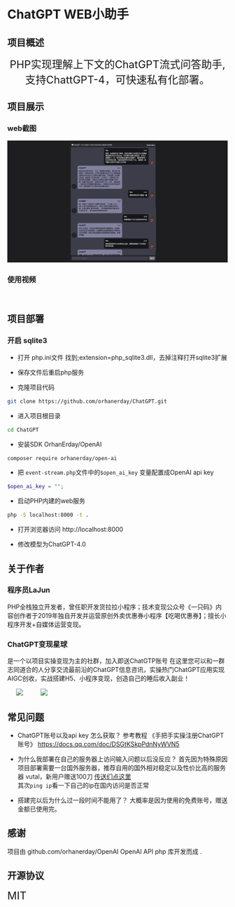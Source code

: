 # ChatGPT WEB小助手

## 项目概述
<div align="center" style="font-size:24px">
PHP实现理解上下文的ChatGPT流式问答助手,支持ChattGPT-4，可快速私有化部署。
</div>

## 项目展示

### web截图

![Image](./shortcut.png)

### 使用视频
<br>

## 项目部署

### 开启 sqlite3

* 打开 php.ini文件 找到;extension=php_sqlite3.dll，去掉注释打开sqlite3扩展
* 保存文件后重启php服务

* 克隆项目代码
```sh
git clone https://github.com/orhanerday/ChatGPT.git
```
* 进入项目根目录
```sh
cd ChatGPT
```
* 安装SDK OrhanErday/OpenAI
```sh
composer require orhanerday/open-ai
```

* 把 `event-stream.php`文件中的`$open_ai_key` 变量配置成OpenAI api key
```php
$open_ai_key = ""; 
```

* 启动PHP内建的web服务
```sh
php -S localhost:8000 -t .
```
* 打开浏览器访问 http://localhost:8000

* 修改模型为ChatGPT-4.0

## 关于作者
<p> 
  <h3>程序员LaJun</h3> PHP全栈独立开发者，曾任职开发货拉拉小程序；技术变现公众号《一只码》内容创作者于2019年独自开发并运营原创外卖优惠券小程序【吃喝优惠券】；擅长小程序开发+自媒体运营变现。
</p>
<p>
<h3>ChatGPT变现星球</h3> 
是一个以项目实操变现为主的社群，加入即送ChatGTP账号
在这里您可以和一群志同道合的人分享交流最前沿的ChatGPT信息咨讯，实操热门ChatGPT应用实现AIGC创收，实战搭建H5、小程序变现，创造自己的睡后收入副业！
</p>
<p>
<image src='./wechat.png' style="margin:0 20px;width:300px;height:auto" ><image src='./zsxq.png' style="margin:0 20px;width:300px;height:auto" >
</p>

## 常见问题
* ChatGPT账号以及api key 怎么获取？
参考教程 《手把手实操注册ChatGPT账号》 https://docs.qq.com/doc/DSGtKSkpPdnNyWVN5


* 为什么我部署在自己的服务器上访问输入问题以后没反应？
首先因为特殊原因项目部署需要一台国外服务器，推荐自用的国外相对稳定以及性价比高的服务器 vutal，新用户赠送100刀 <a href="https://www.vultr.com/?ref=9415843-8H">传送们点这里</a>
<br>其次`ping ip`看一下自己的ip在国内访问是否正常


* 搭建完以后为什么过一段时间不能用了？
大概率是因为使用的免费账号，赠送金额已使用完。


## 感谢
项目由 github.com/orhanerday/OpenAI OpenAI API php 库开发而成 .

## 开源协议
<div align="left" style="font-size:24px">
MIT
</div>
